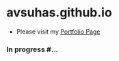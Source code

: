 # avsuhas.github.io

- Please visit my [Portfolio Page](https://avsuhas.github.io/)

### In progress #...
